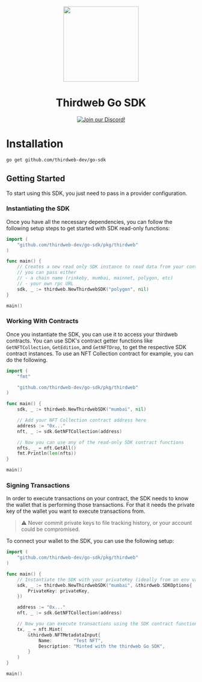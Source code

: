 <p align="center">
<br />
<a href="https://thirdweb.com"><img src="https://github.com/thirdweb-dev/typescript-sdk/blob/main/logo.svg?raw=true" width="200" alt=""/></a>
<br />
</p>
<h1 align="center">Thirdweb Go SDK</h1>
<p align="center">
<a href="https://discord.gg/thirdweb"><img alt="Join our Discord!" src="https://img.shields.io/discord/834227967404146718.svg?color=7289da&label=discord&logo=discord&style=flat"/></a>
</p>

# Installation

```bash
go get github.com/thirdweb-dev/go-sdk
```

## Getting Started

To start using this SDK, you just need to pass in a provider configuration.

### Instantiating the SDK

Once you have all the necessary dependencies, you can follow the following setup steps to get started with SDK read-only functions:

```go
import (
	"github.com/thirdweb-dev/go-sdk/pkg/thirdweb"
)

func main() {
	// Creates a new read only SDK instance to read data from your contracts
	// you can pass either
	// - a chain name (rinkeby, mumbai, mainnet, polygon, etc)
	// - your own rpc URL
	sdk, _ := thirdweb.NewThirdwebSDK("polygon", nil)
}

main()
```

### Working With Contracts

Once you instantiate the SDK, you can use it to access your thirdweb contracts. You can use SDK's contract getter functions like `GetNFTCollection`, `GetEdition`, and `GetNFTDrop`, to get the respective SDK contract instances. To use an NFT Collection contract for example, you can do the following.

```go
import (
	"fmt"

	"github.com/thirdweb-dev/go-sdk/pkg/thirdweb"
)

func main() {
	sdk, _ := thirdweb.NewThirdwebSDK("mumbai", nil)

	// Add your NFT Collection contract address here
	address := "0x..."
	nft, _ := sdk.GetNFTCollection(address)

	// Now you can use any of the read-only SDK contract functions
	nfts, _ = nft.GetAll()
	fmt.Println(len(nfts))
}

main()
```

### Signing Transactions

In order to execute transactions on your contract, the SDK needs to know the wallet that is performing those transactions. For that it needs the private key of the wallet you want to execute transactions from.

> :warning: Never commit private keys to file tracking history, or your account could be compromised.

To connect your wallet to the SDK, you can use the following setup:

```go
import (
	"github.com/thirdweb-dev/go-sdk/pkg/thirdweb"
)

func main() {
	// Instantiate the SDK with your privateKey (ideally from an env variable)
	sdk, _ := thirdweb.NewThirdwebSDK("mumbai", &thirdweb.SDKOptions{
		PrivateKey: privateKey,
	})

	address := "0x..."
	nft, _ := sdk.GetNFTCollection(address)

	// Now you can execute transactions using the SDK contract functions
	tx, _ = nft.Mint(
		&thirdweb.NFTMetadataInput{
			Name:        "Test NFT",
			Description: "Minted with the thirdweb Go SDK",
		}
	)
}

main()
```
